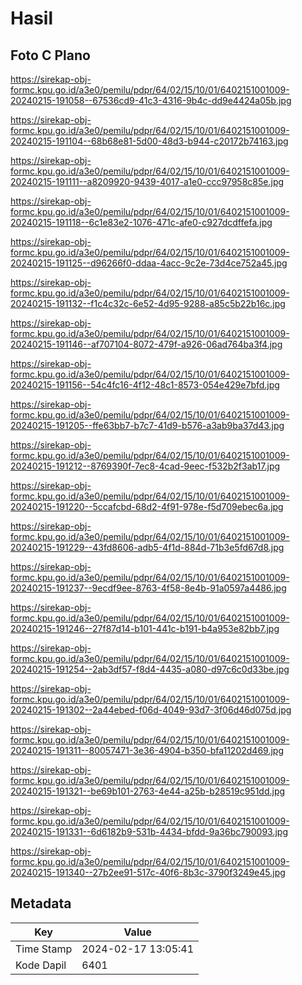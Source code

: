 # Hasil

## Foto C Plano

https://sirekap-obj-formc.kpu.go.id/a3e0/pemilu/pdpr/64/02/15/10/01/6402151001009-20240215-191058--67536cd9-41c3-4316-9b4c-dd9e4424a05b.jpg

https://sirekap-obj-formc.kpu.go.id/a3e0/pemilu/pdpr/64/02/15/10/01/6402151001009-20240215-191104--68b68e81-5d00-48d3-b944-c20172b74163.jpg

https://sirekap-obj-formc.kpu.go.id/a3e0/pemilu/pdpr/64/02/15/10/01/6402151001009-20240215-191111--a8209920-9439-4017-a1e0-ccc97958c85e.jpg

https://sirekap-obj-formc.kpu.go.id/a3e0/pemilu/pdpr/64/02/15/10/01/6402151001009-20240215-191118--6c1e83e2-1076-471c-afe0-c927dcdffefa.jpg

https://sirekap-obj-formc.kpu.go.id/a3e0/pemilu/pdpr/64/02/15/10/01/6402151001009-20240215-191125--d96266f0-ddaa-4acc-9c2e-73d4ce752a45.jpg

https://sirekap-obj-formc.kpu.go.id/a3e0/pemilu/pdpr/64/02/15/10/01/6402151001009-20240215-191132--f1c4c32c-6e52-4d95-9288-a85c5b22b16c.jpg

https://sirekap-obj-formc.kpu.go.id/a3e0/pemilu/pdpr/64/02/15/10/01/6402151001009-20240215-191146--af707104-8072-479f-a926-06ad764ba3f4.jpg

https://sirekap-obj-formc.kpu.go.id/a3e0/pemilu/pdpr/64/02/15/10/01/6402151001009-20240215-191156--54c4fc16-4f12-48c1-8573-054e429e7bfd.jpg

https://sirekap-obj-formc.kpu.go.id/a3e0/pemilu/pdpr/64/02/15/10/01/6402151001009-20240215-191205--ffe63bb7-b7c7-41d9-b576-a3ab9ba37d43.jpg

https://sirekap-obj-formc.kpu.go.id/a3e0/pemilu/pdpr/64/02/15/10/01/6402151001009-20240215-191212--8769390f-7ec8-4cad-9eec-f532b2f3ab17.jpg

https://sirekap-obj-formc.kpu.go.id/a3e0/pemilu/pdpr/64/02/15/10/01/6402151001009-20240215-191220--5ccafcbd-68d2-4f91-978e-f5d709ebec6a.jpg

https://sirekap-obj-formc.kpu.go.id/a3e0/pemilu/pdpr/64/02/15/10/01/6402151001009-20240215-191229--43fd8606-adb5-4f1d-884d-71b3e5fd67d8.jpg

https://sirekap-obj-formc.kpu.go.id/a3e0/pemilu/pdpr/64/02/15/10/01/6402151001009-20240215-191237--9ecdf9ee-8763-4f58-8e4b-91a0597a4486.jpg

https://sirekap-obj-formc.kpu.go.id/a3e0/pemilu/pdpr/64/02/15/10/01/6402151001009-20240215-191246--27f87d14-b101-441c-b191-b4a953e82bb7.jpg

https://sirekap-obj-formc.kpu.go.id/a3e0/pemilu/pdpr/64/02/15/10/01/6402151001009-20240215-191254--2ab3df57-f8d4-4435-a080-d97c6c0d33be.jpg

https://sirekap-obj-formc.kpu.go.id/a3e0/pemilu/pdpr/64/02/15/10/01/6402151001009-20240215-191302--2a44ebed-f06d-4049-93d7-3f06d46d075d.jpg

https://sirekap-obj-formc.kpu.go.id/a3e0/pemilu/pdpr/64/02/15/10/01/6402151001009-20240215-191311--80057471-3e36-4904-b350-bfa11202d469.jpg

https://sirekap-obj-formc.kpu.go.id/a3e0/pemilu/pdpr/64/02/15/10/01/6402151001009-20240215-191321--be69b101-2763-4e44-a25b-b28519c951dd.jpg

https://sirekap-obj-formc.kpu.go.id/a3e0/pemilu/pdpr/64/02/15/10/01/6402151001009-20240215-191331--6d6182b9-531b-4434-bfdd-9a36bc790093.jpg

https://sirekap-obj-formc.kpu.go.id/a3e0/pemilu/pdpr/64/02/15/10/01/6402151001009-20240215-191340--27b2ee91-517c-40f6-8b3c-3790f3249e45.jpg


## Metadata

| Key        | Value               |
| ---------- | ------------------- |
| Time Stamp | 2024-02-17 13:05:41 |
| Kode Dapil | 6401                |



